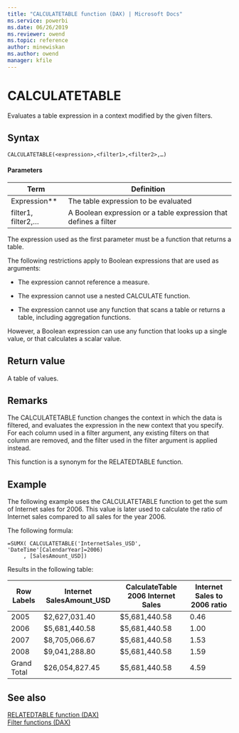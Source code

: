 ```yaml
---
title: "CALCULATETABLE function (DAX) | Microsoft Docs"
ms.service: powerbi 
ms.date: 06/26/2019
ms.reviewer: owend
ms.topic: reference
author: minewiskan
ms.author: owend
manager: kfile
---
```

# CALCULATETABLE
Evaluates a table expression in a context modified by the given filters.  
  
## Syntax  
  
```dax
CALCULATETABLE(<expression>,<filter1>,<filter2>,…)  
```
  
#### Parameters  
  
|Term|Definition|  
|--------|--------------|  
|Expression**|The table expression to be evaluated|  
|filter1, filter2,…|A Boolean expression or a table expression that defines a filter|  
  
The expression used as the first parameter must be a function that returns a table.  
  
The following restrictions apply to Boolean expressions that are used as arguments:  
  
-   The expression cannot reference a measure.  
  
-   The expression cannot use a nested CALCULATE function.  
  
-   The expression cannot use any function that scans a table or returns a table, including aggregation functions.  
  
However, a Boolean expression can use any function that looks up a single value, or that calculates a scalar value.  
  
## Return value  
A table of values.  
  
## Remarks  
The CALCULATETABLE function changes the context in which the data is filtered, and evaluates the expression in the new context that you specify. For each column used in a filter argument, any existing filters on that column are removed, and the filter used in the filter argument is applied instead.  
  
This function is a synonym for the RELATEDTABLE function.  
  
## Example  

The following example uses the CALCULATETABLE function to get the sum of Internet sales for 2006. This value is later used to calculate the ratio of Internet sales compared to all sales for the year 2006.  
  
The following formula:  

```dax
=SUMX( CALCULATETABLE('InternetSales_USD', 'DateTime'[CalendarYear]=2006)  
     , [SalesAmount_USD])  
```

Results in the following table:

|Row Labels|Internet SalesAmount_USD|CalculateTable 2006 Internet Sales|Internet Sales to 2006 ratio|  
|--------------|-----------------------------|--------------------------------------|--------------------------------|  
|2005|$2,627,031.40|$5,681,440.58|0.46|  
|2006|$5,681,440.58|$5,681,440.58|1.00|  
|2007|$8,705,066.67|$5,681,440.58|1.53|  
|2008|$9,041,288.80|$5,681,440.58|1.59|  
|Grand Total|$26,054,827.45|$5,681,440.58|4.59|  
  

  
## See also  
[RELATEDTABLE function &#40;DAX&#41;](relatedtable-function-dax.md)  
[Filter functions &#40;DAX&#41;](filter-functions-dax.md)  
  
